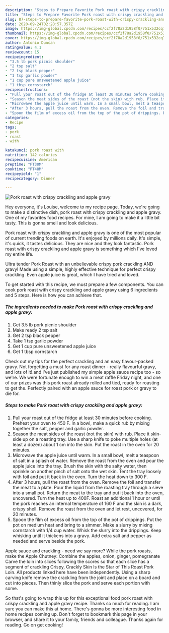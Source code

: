 ```yaml
---
description: "Steps to Prepare Favorite Pork roast with crispy crackling and apple gravy"
title: "Steps to Prepare Favorite Pork roast with crispy crackling and apple gravy"
slug: 87-steps-to-prepare-favorite-pork-roast-with-crispy-crackling-and-apple-gravy
date: 2020-09-24T02:28:57.357Z
image: https://img-global.cpcdn.com/recipes/ccf2f78a2d1958f0/751x532cq70/pork-roast-with-crispy-crackling-and-apple-gravy-recipe-main-photo.jpg
thumbnail: https://img-global.cpcdn.com/recipes/ccf2f78a2d1958f0/751x532cq70/pork-roast-with-crispy-crackling-and-apple-gravy-recipe-main-photo.jpg
cover: https://img-global.cpcdn.com/recipes/ccf2f78a2d1958f0/751x532cq70/pork-roast-with-crispy-crackling-and-apple-gravy-recipe-main-photo.jpg
author: Antonio Duncan
ratingvalue: 4.1
reviewcount: 15
recipeingredient:
- "3.5 lb pork picnic shoulder"
- "2 tsp salt"
- "2 tsp black pepper"
- "1 tsp garlic powder"
- "1 cup pure unsweetened apple juice"
- "1 tbsp cornstarch"
recipeinstructions:
- "Pull your roast out of the fridge at least 30 minutes before cooking. Preheat your oven to 450 F. In a bowl, make a quick rub by mixing together the salt, pepper and garlic powder."
- "Season the meat sides of the roast (not the skin) with rub. Place it skin-side up on a roasting tray. Use a sharp knife to poke multiple holes (at least a dozen) about 1 cm into the skin. Put the roast in the oven for 20 minutes."
- "Microwave the apple juice until warm. In a small bowl, melt a teaspoon of salt in a splash of water. Remove the roast from the oven and pour the apple juice into the tray. Brush the skin with the salty water, then sprinkle on another pinch of salt onto the wet skin. Tent the tray loosely with foil and put it back in the oven. Turn the heat down to 300 F."
- "After 3 hours, pull the roast from the oven. Remove the foil and transfer the meat to a plate. Pour the liquid from the roasting tray through a sieve into a small pot. Return the meat to the tray and put it back into the oven, uncovered. Turn the heat up to 400F. Roast an additional 1 hour or until the pork reaches an internal temperature of 160 F and the skin is a dark, crispy shell. Remove the roast from the oven and let rest, uncovered, for 20 minutes."
- "Spoon the film of excess oil from the top of the pot of drippings. Put the pot on medium heat and bring to a simmer. Make a slurry by mixing cornstarch with 1/4 cup water. Whisk the slurry into the drippings. Keep whisking until it thickens into a gravy. Add extra salt and pepper as needed and serve beside the pork."
categories:
- Recipe
tags:
- pork
- roast
- with

katakunci: pork roast with 
nutrition: 142 calories
recipecuisine: American
preptime: "PT30M"
cooktime: "PT48M"
recipeyield: "1"
recipecategory: Dinner

---
```



![Pork roast with crispy crackling and apple gravy](https://img-global.cpcdn.com/recipes/ccf2f78a2d1958f0/751x532cq70/pork-roast-with-crispy-crackling-and-apple-gravy-recipe-main-photo.jpg)

Hey everyone, it's Louise, welcome to my recipe page. Today, we're going to make a distinctive dish, pork roast with crispy crackling and apple gravy. One of my favorites food recipes. For mine, I am going to make it a little bit tasty. This is gonna smell and look delicious.

Pork roast with crispy crackling and apple gravy is one of the most popular of current trending foods on earth. It's enjoyed by millions daily. It's simple, it's quick, it tastes delicious. They are nice and they look fantastic. Pork roast with crispy crackling and apple gravy is something which I've loved my entire life.

Ultra tender Pork Roast with an unbelievable crispy pork crackling AND gravy! Made using a simple, highly effective technique for perfect crispy crackling. Even apple juice is great, which I have tried and loved.


To get started with this recipe, we must prepare a few components. You can cook pork roast with crispy crackling and apple gravy using 6 ingredients and 5 steps. Here is how you can achieve that.

##### The ingredients needed to make Pork roast with crispy crackling and apple gravy:

1. Get 3.5 lb pork picnic shoulder
1. Make ready 2 tsp salt
1. Get 2 tsp black pepper
1. Take 1 tsp garlic powder
1. Get 1 cup pure unsweetened apple juice
1. Get 1 tbsp cornstarch


Check out my tips for the perfect crackling and an easy flavour-packed gravy. Not forgetting a must for any roast dinner - really flavourful gravy, and lots of it!.and I&#39;ve just published my simple apple sauce recipe too - so we&#39;re. We were fortunate enough to win a meat raffle Friday night, and one of our prizes was this pork roast already rolled and tied, ready for roasting to get the. Perfectly paired with an apple sauce for roast pork or gravy to die for. 

##### Steps to make Pork roast with crispy crackling and apple gravy:

1. Pull your roast out of the fridge at least 30 minutes before cooking. Preheat your oven to 450 F. In a bowl, make a quick rub by mixing together the salt, pepper and garlic powder.
1. Season the meat sides of the roast (not the skin) with rub. Place it skin-side up on a roasting tray. Use a sharp knife to poke multiple holes (at least a dozen) about 1 cm into the skin. Put the roast in the oven for 20 minutes.
1. Microwave the apple juice until warm. In a small bowl, melt a teaspoon of salt in a splash of water. Remove the roast from the oven and pour the apple juice into the tray. Brush the skin with the salty water, then sprinkle on another pinch of salt onto the wet skin. Tent the tray loosely with foil and put it back in the oven. Turn the heat down to 300 F.
1. After 3 hours, pull the roast from the oven. Remove the foil and transfer the meat to a plate. Pour the liquid from the roasting tray through a sieve into a small pot. Return the meat to the tray and put it back into the oven, uncovered. Turn the heat up to 400F. Roast an additional 1 hour or until the pork reaches an internal temperature of 160 F and the skin is a dark, crispy shell. Remove the roast from the oven and let rest, uncovered, for 20 minutes.
1. Spoon the film of excess oil from the top of the pot of drippings. Put the pot on medium heat and bring to a simmer. Make a slurry by mixing cornstarch with 1/4 cup water. Whisk the slurry into the drippings. Keep whisking until it thickens into a gravy. Add extra salt and pepper as needed and serve beside the pork.


Apple sauce and crackling - need we say more? While the pork roasts, make the Apple Chutney: Combine the apples, onion, ginger, pomegranate Carve the loin into slices following the scores so that each slice has a segment of crackling Crispy, Crackly Skin Is the Star of This Roast Pork Loin. All products linked here have been independently. Using a sharp carving knife remove the crackling from the joint and place on a board and cut into pieces. Then thinly slice the pork and serve each portion with some. 

So that's going to wrap this up for this exceptional food pork roast with crispy crackling and apple gravy recipe. Thanks so much for reading. I am sure you can make this at home. There's gonna be more interesting food in home recipes coming up. Don't forget to bookmark this page in your browser, and share it to your family, friends and colleague. Thanks again for reading. Go on get cooking!
